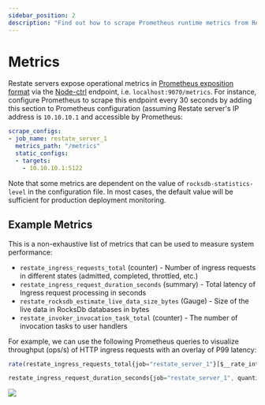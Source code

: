 ```yaml
---
sidebar_position: 2
description: "Find out how to scrape Prometheus runtime metrics from Restate."
---
```


# Metrics

Restate servers expose operational metrics in [Prometheus exposition format](https://github.com/prometheus/docs/blob/main/content/docs/instrumenting/exposition_formats.md) via the [Node-ctrl](/deploy/overview#exposed-ports) endpoint, i.e. `localhost:9070/metrics`. For instance, configure Prometheus to scrape this endpoint every 30 seconds by adding this section to Prometheus configuration (assuming Restate server's IP address is `10.10.10.1` and accessible by Prometheus:

```yml
scrape_configs:
- job_name: restate_server_1
  metrics_path: "/metrics"
  static_configs:
  - targets:
    - 10.10.10.1:5122
```

Note that some metrics are dependent on the value of `rocksdb-statistics-level` in the configuration file. In most cases, the default value will be sufficient for production deployment monitoring.


## Example Metrics

This is a non-exhaustive list of metrics that can be used to measure system performance:
* `restate_ingress_requests_total` (counter) - Number of ingress requests in different states (admitted, completed, throttled, etc.)
* `restate_ingress_request_duration_seconds` (summary) - Total latency of Ingress request processing in seconds
* `restate_rocksdb_estimate_live_data_size_bytes` (Gauge) - Size of the live data in RocksDb databases in bytes
* `restate_invoker_invocation_task_total` (counter) - The number of invocation tasks to user handlers

For example, we can use the following Prometheus queries to visualize throughput (ops/s) of HTTP ingress requests with an overlay of P99 latency:
```javascript
rate(restate_ingress_requests_total{job="restate_server_1"}[$__rate_interval])
```

```javascript
restate_ingress_request_duration_seconds{job="restate_server_1", quantile="0.99"}
```

<img src="/img/prometheus-example.png"/>



